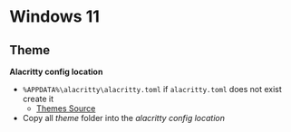 # Windows 11
## Theme
**Alacritty config location**
- `%APPDATA%\alacritty\alacritty.toml` if `alacritty.toml` does not exist create it
    - [Themes Source](https://github.com/alacritty/alacritty-theme)
- Copy all *theme* folder into the *alacritty config location*


